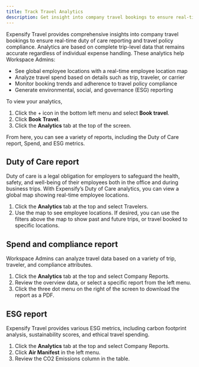 ```yaml
---
title: Track Travel Analytics
description: Get insight into company travel bookings to ensure real-time duty of care reporting and travel policy compliance. 
---
```


Expensify Travel provides comprehensive insights into company travel bookings to ensure real-time duty of care reporting and travel policy compliance. Analytics are based on complete trip-level data that remains accurate regardless of individual expense handling. These analytics help Workspace Admins:

- See global employee locations with a real-time employee location map
- Analyze travel spend based on details such as trip, traveler, or carrier
- Monitor booking trends and adherence to travel policy compliance
- Generate environmental, social, and governance (ESG) reporting

To view your analytics, 

1. Click the + icon in the bottom left menu and select **Book travel**.
2. Click **Book Travel**. 
3. Click the **Analytics** tab at the top of the screen. 

From here, you can see a variety of reports, including the Duty of Care report, Spend, and ESG metrics. 

## Duty of Care report 

Duty of care is a legal obligation for employers to safeguard the health, safety, and well-being of their employees both in the office and during business trips. With Expensify’s Duty of Care analytics, you can view a global map showing real-time employee locations. 

1. Click the **Analytics** tab at the top and select Travelers.
2. Use the map to see employee locations. If desired, you can use the filters above the map to show past and future trips, or travel booked to specific locations.

## Spend and compliance report 

Workspace Admins can analyze travel data based on a variety of trip, traveler, and compliance attributes. 

1. Click the **Analytics** tab at the top and select Company Reports.
2. Review the overview data, or select a specific report from the left menu.
3. Click the three dot menu on the right of the screen to download the report as a PDF.

## ESG report 

Expensify Travel provides various ESG metrics, including carbon footprint analysis, sustainability scores, and ethical travel spending. 

1. Click the **Analytics** tab at the top and select Company Reports.
2. Click **Air Manifest** in the left menu. 
3. Review the CO2 Emissions column in the table.
